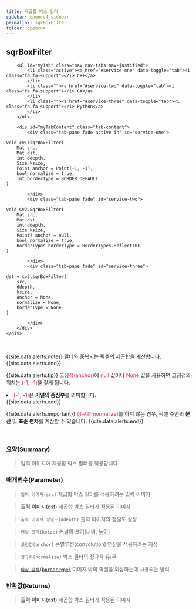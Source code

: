 ```yaml
---
title: 제곱합 박스 필터
sidebar: opencv4_sidebar
permalink: sqrBoxFilter
folder: opencv4
---
```


<div class="row">
    <div class="col-lg-12">
        <h2 class="page-header">sqrBoxFilter</h2>
    </div>
    <div class="col-lg-12">

        <ul id="myTab" class="nav nav-tabs nav-justified">
            <li class="active"><a href="#service-one" data-toggle="tab"><i class="fa fa-support"></i> C++</a>
            </li>
            <li class=""><a href="#service-two" data-toggle="tab"><i class="fa fa-support"></i> C#</a>
            </li>
            <li class=""><a href="#service-three" data-toggle="tab"><i class="fa fa-support"></i> Python</a>
            </li>
        </ul>

        <div id="myTabContent" class="tab-content">
            <div class="tab-pane fade active in" id="service-one">
<pre class="prettyprint"><code class="language-cpp">void cv::sqrBoxFilter(
	Mat src,
    Mat dst,
    int ddepth,
    Size ksize,
    Point anchor = Point(-1, -1),
    bool normalize = true,
    int borderType = BORDER_DEFAULT
)</code></pre>
            </div>
            <div class="tab-pane fade" id="service-two">
<pre class="prettyprint"><code class="language-cs">void Cv2.SqrBoxFilter(
    Mat src,
    Mat dst,
    int ddepth,
    Size ksize,
    Point? anchor = null,
    bool normalize = true,
    BorderTypes borderType = BorderTypes.Reflect101
)</code></pre>
            </div>
            <div class="tab-pane fade" id="service-three">
<pre class="prettyprint"><code class="language-py">dst = cv2.sqrBoxFilter(
    src,
    ddepth, 
    ksize,
    anchor = None,
    normalize = None,
    borderType = None
)</code></pre>
            </div>
        </div>
    </div>
</div>

<br>

{{site.data.alerts.note}}
필터와 중복되는 픽셀의 제곱합을 계산합니다.
{{site.data.alerts.end}}

{{site.data.alerts.tip}}
<font color="#c7254e">고정점(anchor)</font>에 <font color="#c7254e">null</font> 값이나 <font color="#c7254e">None</font> 값을 사용하면 고정점의 위치는 <font color="#c7254e">(-1, -1)</font>을 갖게 됩니다.<br>
<li class="alerts_li"><font color="#c7254e">(-1, -1)</font>은 <b>커널의 중심부</b>를 의미합니다.</li>
{{site.data.alerts.end}}

{{site.data.alerts.important}}
<font color="#c7254e">정규화(normalize)</font>를 하지 않는 경우, 픽셀 주변의 <b>분산</b> 및 <b>표준 편차</b>를 계산할 수 있습니다.
{{site.data.alerts.end}}

<br>

### 요약(Summary)

> 입력 이미지에 제곱합 박스 필터를 적용합니다.

### 매개변수(Parameter)

> `입력 이미지(src)` 제곱합 박스 필터를 적용하려는 입력 이미지

> <a data-toggle="tooltip" data-original-title="{{site.data.glossary.only_C_CS}}">출력 이미지(dst)</a> 제곱합 박스 필터가 적용된 이미지

> `출력 이미지 정밀도(ddepth)` 출력 이미지의 정밀도 설정

> `커널 크기(ksize)` 커널의 크기(너비, 높이)

> `고정점(anchor)` 콘벌루션(convolution) 연산을 적용하려는 지점

> `정규화(normalize)` 박스 필터의 정규화 유/무

> [`외삽 방식(borderType)`](BorderTypes) 이미지 밖의 픽셀을 외삽하는데 사용되는 방식

### 반환값(Returns)

> <a data-toggle="tooltip" data-original-title="{{site.data.glossary.only_Python}}">출력 이미지(dst)</a> 제곱합 박스 필터가 적용된 이미지